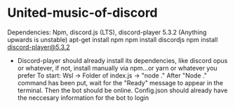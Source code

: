# United-music-of-discord
Dependencies: Npm, discord.js (LTS), discord-player 5.3.2 (Anything upwards is unstable)
apt-get install npm
npm install discordjs
npm install discord-player@5.3.2
- Discord-player should already install its dependencies, like discord opus or whatever, if not, install manually via npm...or yarn or whatever you prefer
To start: Wsl -> Folder of index.js -> "node ."
After "Node ." command has been put, wait for the "Ready" message to appear in the terminal. Then the bot should be online.
Config.json should already have the neccesary information for the bot to login

